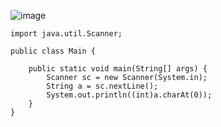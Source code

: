 ![image](https://user-images.githubusercontent.com/58898466/152949179-47a771bd-9289-44c6-9edd-af8beb2387bb.png)
~~~
import java.util.Scanner;

public class Main {

	public static void main(String[] args) {
		Scanner sc = new Scanner(System.in);
		String a = sc.nextLine();
		System.out.println((int)a.charAt(0));
	}
}
~~~
